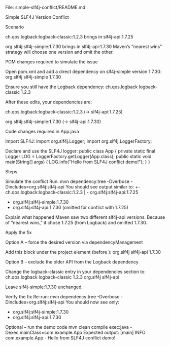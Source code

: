 File: simple-slf4j-conflict/README.md

Simple SLF4J Version Conflict

Scenario

ch.qos.logback:logback-classic:1.2.3 brings in slf4j-api:1.7.25

org.slf4j:slf4j-simple:1.7.30 brings in slf4j-api:1.7.30
Maven’s “nearest wins” strategy will choose one version and omit the other.

POM changes required to simulate the issue

Open pom.xml and add a direct dependency on slf4j-simple version 1.7.30:
<dependency>
<groupId>org.slf4j</groupId>
<artifactId>slf4j-simple</artifactId>
<version>1.7.30</version>
</dependency>

Ensure you still have the Logback dependency:
<dependency>
<groupId>ch.qos.logback</groupId>
<artifactId>logback-classic</artifactId>
<version>1.2.3</version>
</dependency>

After these edits, your dependencies are:

ch.qos.logback:logback-classic:1.2.3 (→ slf4j-api:1.7.25)

org.slf4j:slf4j-simple:1.7.30 (→ slf4j-api:1.7.30)

Code changes required in App.java

Import SLF4J:
import org.slf4j.Logger;
import org.slf4j.LoggerFactory;

Declare and use the SLF4J logger:
public class App {
private static final Logger LOG = LoggerFactory.getLogger(App.class);
public static void main(String[] args) {
LOG.info("Hello from SLF4J conflict demo!");
}
}

Steps

Simulate the conflict
Run:
mvn dependency:tree -Dverbose -Dincludes=org.slf4j:slf4j-api
You should see output similar to:
+- ch.qos.logback:logback-classic:1.2.3
| - org.slf4j:slf4j-api:1.7.25
- org.slf4j:slf4j-simple:1.7.30
- org.slf4j:slf4j-api:1.7.30 (omitted for conflict with 1.7.25)

Explain what happened
Maven saw two different slf4j-api versions. Because of “nearest wins,” it chose 1.7.25 (from Logback) and omitted 1.7.30.

Apply the fix

Option A – force the desired version via dependencyManagement

Add this block under the project element (before <dependencies>):
<dependencyManagement>
<dependencies>
<dependency>
<groupId>org.slf4j</groupId>
<artifactId>slf4j-api</artifactId>
<version>1.7.30</version>
</dependency>
</dependencies>
</dependencyManagement>

Option B – exclude the older API from the Logback dependency

Change the logback-classic entry in your dependencies section to:
<dependency>
<groupId>ch.qos.logback</groupId>
<artifactId>logback-classic</artifactId>
<version>1.2.3</version>
<exclusions>
<exclusion>
<groupId>org.slf4j</groupId>
<artifactId>slf4j-api</artifactId>
</exclusion>
</exclusions>
</dependency>

Leave slf4j-simple:1.7.30 unchanged.

Verify the fix
Re-run:
mvn dependency:tree -Dverbose -Dincludes=org.slf4j:slf4j-api
You should now see only:
- org.slf4j:slf4j-simple:1.7.30
- org.slf4j:slf4j-api:1.7.30

Optional – run the demo code
mvn clean compile exec:java -Dexec.mainClass=com.example.App
Expected output:
[main] INFO com.example.App - Hello from SLF4J conflict demo!
